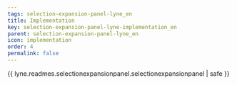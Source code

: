 ```yaml
---
tags: selection-expansion-panel-lyne_en
title: Implementation
key: selection-expansion-panel-lyne-implementation_en
parent: selection-expansion-panel-lyne_en
icon: implementation
order: 4
permalink: false  
---
```

{{ lyne.readmes.selectionexpansionpanel.selectionexpansionpanel | safe }}


